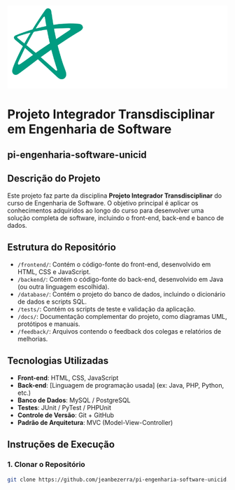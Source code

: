 ![Logo da Empresa](https://github.com/jeanbezerra/pi-engenharia-software-unicid/blob/master/docs/imgs/unicid-logo.svg)

# Projeto Integrador Transdisciplinar em Engenharia de Software

## pi-engenharia-software-unicid

## Descrição do Projeto
Este projeto faz parte da disciplina **Projeto Integrador Transdisciplinar** do curso de Engenharia de Software. O objetivo principal é aplicar os conhecimentos adquiridos ao longo do curso para desenvolver uma solução completa de software, incluindo o front-end, back-end e banco de dados.

## Estrutura do Repositório

- `/frontend/`: Contém o código-fonte do front-end, desenvolvido em HTML, CSS e JavaScript.
- `/backend/`: Contém o código-fonte do back-end, desenvolvido em Java (ou outra linguagem escolhida).
- `/database/`: Contém o projeto do banco de dados, incluindo o dicionário de dados e scripts SQL.
- `/tests/`: Contém os scripts de teste e validação da aplicação.
- `/docs/`: Documentação complementar do projeto, como diagramas UML, protótipos e manuais.
- `/feedback/`: Arquivos contendo o feedback dos colegas e relatórios de melhorias.

## Tecnologias Utilizadas

- **Front-end**: HTML, CSS, JavaScript
- **Back-end**: [Linguagem de programação usada] (ex: Java, PHP, Python, etc.)
- **Banco de Dados**: MySQL / PostgreSQL
- **Testes**: JUnit / PyTest / PHPUnit
- **Controle de Versão**: Git + GitHub
- **Padrão de Arquitetura**: MVC (Model-View-Controller)

## Instruções de Execução

### 1. Clonar o Repositório
```bash
git clone https://github.com/jeanbezerra/pi-engenharia-software-unicid.git
```
